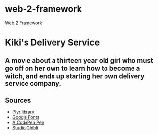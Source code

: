 # web-2-framework
Web 2 Framework
# Kiki's Delivery Service

## A movie about a thirteen year old girl who must go off on her own to learn how to become a witch, and ends up starting her own delivery service company.

## Sources

* [Plyr library](plyr.io/)
* [Google Fonts](https://fonts.google.com/)
* [A CodePen Pen](URL_TO_PEN)
* [Studio Ghibli]()
